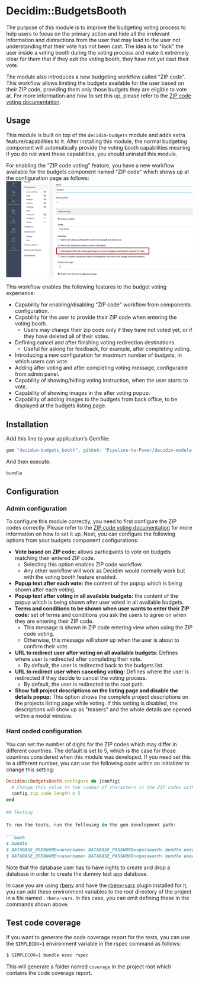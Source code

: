 # Decidim::BudgetsBooth

The purpose of this module is to improve the budgeting voting process to help users to focus on the primary action and hide all the irrelevant information and distractions from the user that may lead to the user not understanding that their vote has not been cast. The idea is to "lock" the user inside a voting booth during the voting process and make it extremely clear for them that if they exit the voting booth, they have not yet cast their vote.

The module also introduces a new budgeting workflow called "ZIP code". This workflow allows limiting the budgets available for the user based on their ZIP code, providing them only those budgets they are eligible to vote at. For more information and how to set this up, please refer to the [ZIP code voting documentation](docs/ZIP_CODE_VOTING.md).

## Usage

This module is built on top of the `decidim-budgets` module and adds extra feature/capabilities to it. After installing this module, the normal budgeting component will automatically provide the voting booth capabilities meaning if you do not want these capabilities, you should uninstall this module.

For enabling the "ZIP code voting" feature, you have a new workflow available for the budgets component named "ZIP code" which shows up at the configuration page as follows:
![zip code workflow](docs/zip-code-workflow.png)

This workflow enables the following features to the budget voting experience:
- Capability for enabling/disabling "ZIP code" workflow from components configuration.
- Capability for the user to provide their ZIP code when entering the voting booth.
  * Users may change their zip code only if they have not voted yet, or if they have deleted all of their votes.
- Defining cancel and after finishing voting redirection destinations.
  * Useful for asking for feedback, for example, after completing voting.
- Introducing a new configuration for maximum number of budgets, in which users can vote.
- Adding after voting and after completing voting message, configurable from admin panel.
- Capability of showing/hiding voting instruction, when the user starts to vote.
- Capability of showing images in the after voting popup.
- Capability of adding images to the budgets from back office, to be displayed at the budgets listing page.

## Installation

Add this line to your application's Gemfile:

```ruby
gem "decidim-budgets_booth", github: "Pipeline-to-Power/decidim-module-ptp", branch: "main"
```

And then execute:

```bash
bundle
```

## Configuration

### Admin configuration

To configure this module correctly, you need to first configure the ZIP codes correctly. Please refer to the [ZIP code voting documentation](docs/ZIP_CODE_VOTING.md) for more information on how to set it up. Next, you can configure the following options from your budgets component configurations:
- **Vote based on ZIP code:** allows participants to vote on budgets matching their entered ZIP code.
  * Selecting this option enables ZIP code workflow.
  * Any other workflow will work as Decidim would normally work but with the voting booth feature enabled.
- **Popup text after each vote:** the content of the popup which is being shown after each voting.
- **Popup text after voting in all available budgets:** the content of the popup which is being shown after user voted in all available budgets.
- **Terms and conditions to be shown when user wants to enter their ZIP code:** set of terms and conditions you ask the users to agree on when they are entering their ZIP code.
  * This message is shown in ZIP code entering view when using the ZIP code voting.
  * Otherwise, this message will show up when the user is about to confirm their vote.
- **URL to redirect user after voting on all available budgets:** Defines where user is redirected after completing their vote.
  * By default, the user is redirected back to the budgets list.
- **URL to redirect user when canceling voting:** Defines where the user is redirected if they decide to cancel the voting process.
  * By default, the user is redirected to the root path.
- **Show full project descriptions on the listing page and disable the details popup:** This option shows the complete project descriptions on the projects listing page while voting. If this setting is disabled, the descriptions will show up as "teasers" and the whole details are opened within a modal window.

### Hard coded configuration

You can set the number of digits for the ZIP codes which may differ in different countries. The default is set to 5, which is the case for those countries considered when this module was developed. If you need set this to a different number, you can use the following code within an initializer to change this setting:

```ruby
Decidim::BudgetsBooth.configure do |config|
  # Change this value to the number of characters in the ZIP codes within the country where this instances is used at.
  config.zip_code_length = 5
end

## Testing

To run the tests, run the following in the gem development path:

```bash
$ bundle
$ DATABASE_USERNAME=<username> DATABASE_PASSWORD=<password> bundle exec rake test_app
$ DATABASE_USERNAME=<username> DATABASE_PASSWORD=<password> bundle exec rspec
```

Note that the database user has to have rights to create and drop a database in
order to create the dummy test app database.

In case you are using [rbenv](https://github.com/rbenv/rbenv) and have the
[rbenv-vars](https://github.com/rbenv/rbenv-vars) plugin installed for it, you
can add these environment variables to the root directory of the project in a
file named `.rbenv-vars`. In this case, you can omit defining these in the
commands shown above.

## Test code coverage

If you want to generate the code coverage report for the tests, you can use
the `SIMPLECOV=1` environment variable in the rspec command as follows:

```bash
$ SIMPLECOV=1 bundle exec rspec
```

This will generate a folder named `coverage` in the project root which contains
the code coverage report.
